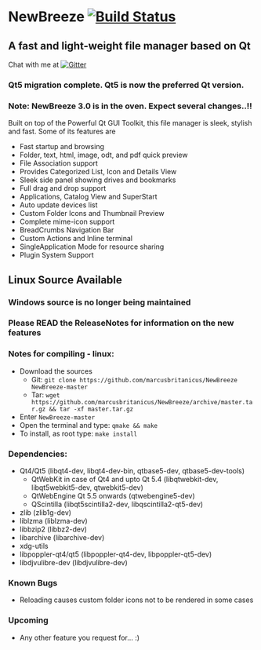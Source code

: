 # NewBreeze [![Build Status](https://travis-ci.org/marcusbritanicus/NewBreeze.svg?branch=master)](https://travis-ci.org/marcusbritanicus/NewBreeze)
## A fast and light-weight file manager based on Qt

Chat with me at [![Gitter](https://badges.gitter.im/Join%20Chat.svg)](https://gitter.im/newbreezefm/)

### Qt5 migration complete. Qt5 is now the preferred Qt version.

### Note: NewBreeze 3.0 is in the oven. Expect several changes..!!

Built on top of the Powerful Qt GUI Toolkit, this file manager is sleek, stylish and fast.
Some of its features are

* Fast startup and browsing
* Folder, text, html, image, odt, and pdf quick preview
* File Association support
* Provides Categorized List, Icon and Details View
* Sleek side panel showing drives and bookmarks
* Full drag and drop support
* Applications, Catalog View and SuperStart
* Auto update devices list
* Custom Folder Icons and Thumbnail Preview
* Complete mime-icon support
* BreadCrumbs Navigation Bar
* Custom Actions and Inline terminal
* SingleApplication Mode for resource sharing
* Plugin System Support

## Linux Source Available
### Windows source is no longer being maintained

### Please READ the ReleaseNotes for information on the new features

### Notes for compiling - linux:

* Download the sources
   - Git: `git clone https://github.com/marcusbritanicus/NewBreeze NewBreeze-master`
   - Tar: `wget https://github.com/marcusbritanicus/NewBreeze/archive/master.tar.gz && tar -xf master.tar.gz`
* Enter `NewBreeze-master`
* Open the terminal and type: `qmake && make`
* To install, as root type: `make install`

### Dependencies:
* Qt4/Qt5 (libqt4-dev, libqt4-dev-bin, qtbase5-dev, qtbase5-dev-tools)
    * QtWebKit in case of Qt4 and upto Qt 5.4 (libqtwebkit-dev, libqt5webkit5-dev, qtwebkit5-dev)
    * QtWebEngine Qt 5.5 onwards (qtwebengine5-dev)
    * QScintilla (libqt5scintilla2-dev, libqscintilla2-qt5-dev)
* zlib (zlib1g-dev)
* liblzma (liblzma-dev)
* libbzip2 (libbz2-dev)
* libarchive (libarchive-dev)
* xdg-utils
* libpoppler-qt4/qt5 (libpoppler-qt4-dev, libpoppler-qt5-dev)
* libdjvulibre-dev (libdjvulibre-dev)

### Known Bugs
* Reloading causes custom folder icons not to be rendered in some cases

### Upcoming
* Any other feature you request for... :)
